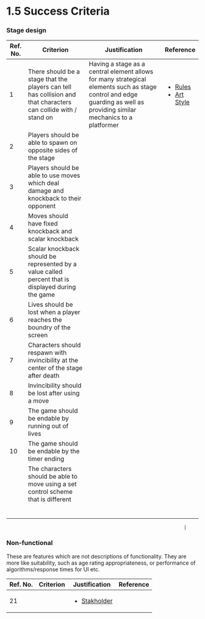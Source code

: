 # 1.5 Success Criteria

### Stage design

| Ref. No. | Criterion                                                                                                       | Justification                                                                                                                                                           | Reference                                                                                                                                                                 |
| -------- | --------------------------------------------------------------------------------------------------------------- | ----------------------------------------------------------------------------------------------------------------------------------------------------------------------- | ------------------------------------------------------------------------------------------------------------------------------------------------------------------------- |
| 1        | There should be a stage that the players can tell has collision and that characters can collide with / stand on | Having a stage as a central element allows for many strategical elements such as stage control and edge guarding as well as providing similar mechanics to a platformer | <ul><li><a href="1.4a-features-of-the-proposed-solution.md#rules">Rules</a></li><li><a href="1.4a-features-of-the-proposed-solution.md#art-style">Art Style</a></li></ul> |
| 2        | Players should be able to spawn on opposite sides of the stage                                                  |                                                                                                                                                                         |                                                                                                                                                                           |
| 3        | Players should be able to use moves which deal damage and knockback to their opponent                           |                                                                                                                                                                         |                                                                                                                                                                           |
| 4        | Moves should have fixed knockback and scalar knockback                                                          |                                                                                                                                                                         |                                                                                                                                                                           |
| 5        | Scalar knockback should be represented by a value called percent that is displayed during the game              |                                                                                                                                                                         |                                                                                                                                                                           |
| 6        | Lives should be lost when a player reaches the boundry of the screen                                            |                                                                                                                                                                         |                                                                                                                                                                           |
| 7        | Characters should respawn with invincibility at the center of the stage after death                             |                                                                                                                                                                         |                                                                                                                                                                           |
| 8        | Invincibility should be lost after using a move                                                                 |                                                                                                                                                                         |                                                                                                                                                                           |
| 9        | The game should be endable by running out of lives                                                              |                                                                                                                                                                         |                                                                                                                                                                           |
| 10       | The game should be endable by the timer ending                                                                  |                                                                                                                                                                         |                                                                                                                                                                           |
|          | The characters should be able to move using a set control scheme that is different                              |                                                                                                                                                                         |                                                                                                                                                                           |
|          |                                                                                                                 |                                                                                                                                                                         |                                                                                                                                                                           |
|          |                                                                                                                 |                                                                                                                                                                         |                                                                                                                                                                           |
|          |                                                                                                                 |                                                                                                                                                                         |                                                                                                                                                                           |
|          |                                                                                                                 |                                                                                                                                                                         |                                                                                                                                                                           |
|          |                                                                                                                 |                                                                                                                                                                         |                                                                                                                                                                           |
|          |                                                                                                                 |                                                                                                                                                                         |                                                                                                                                                                           |

```
                                                                 |
```

### Non-functional

These are features which are not descriptions of functionality. They are more like suitability, such as age rating appropriateness, or performance of algorithms/response times for UI etc.

| Ref. No. | Criterion | Justification                                                  | Reference |
| -------- | --------- | -------------------------------------------------------------- | --------- |
| 21       |           | <ul><li><a href="1.2-stakeholders.md">Stakholder</a></li></ul> |           |

